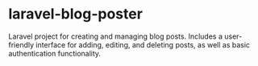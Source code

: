 # laravel-blog-poster

Laravel project for creating and managing blog posts. Includes a user-friendly interface for adding, editing, and deleting posts, as well as basic authentication functionality.
